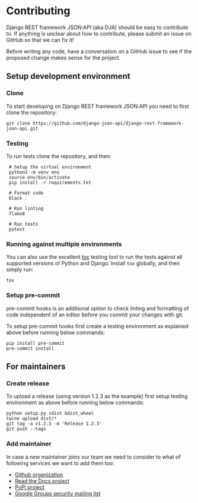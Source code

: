 # Contributing

Django REST framework JSON:API (aka DJA)  should be easy to contribute to.
If anything is unclear about how to contribute,
please submit an issue on GitHub so that we can fix it!

Before writing any code, have a conversation on a GitHub issue to see
if the proposed change makes sense for the project.

## Setup development environment

### Clone

To start developing on Django REST framework JSON:API you need to first clone the repository:

    git clone https://github.com/django-json-api/django-rest-framework-json-api.git

### Testing

To run tests clone the repository, and then:

     # Setup the virtual environment
     python3 -m venv env
     source env/bin/activate
     pip install -r requirements.txt

     # Format code
     black .

     # Run linting
     flake8

     # Run tests
     pytest

### Running against multiple environments

You can also use the excellent [tox](https://tox.readthedocs.io/en/latest/) testing tool to run the tests against all supported versions of Python and Django.  Install `tox` globally, and then simply run:

    tox


### Setup pre-commit

pre-commit hooks is an additional option to check linting and formatting of code independent of
an editor before you commit your changes with git.

To setup pre-commit hooks first create a testing environment as explained above before running below commands:

    pip install pre-commit
    pre-commit install

## For maintainers

### Create release

To upload a release (using version 1.2.3 as the example) first setup testing environment as above before running below commands:

    python setup.py sdist bdist_wheel
    twine upload dist/*
    git tag -a v1.2.3 -m 'Release 1.2.3'
    git push --tags


### Add maintainer

In case a new maintainer joins our team we need to consider to what of following services we want to add them too:

* [Github organization](https://github.com/django-json-api)
* [Read the Docs project](https://django-rest-framework-json-api.readthedocs.io/)
* [PyPi project](https://pypi.org/project/djangorestframework-jsonapi/)
* [Google Groups security mailing list](https://groups.google.com/g/rest-framework-jsonapi-security)
